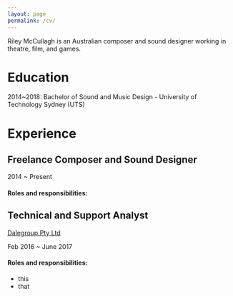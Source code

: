 ```yaml
---
layout: page
permalink: /cv/
---
```


Riley McCullagh is an Australian composer and sound designer working in theatre, film, and games.

# Education
2014~2018: Bachelor of Sound and Music Design - University of Technology Sydney (UTS)

# Experience

## Freelance Composer and Sound Designer

2014 ~ Present
#### Roles and responsibilities:


## Technical and Support Analyst

[Dalegroup Pty Ltd](http://dalegroup.net/)

Feb 2016 ~ June 2017

#### Roles and responsibilities:
  - this
  - that
